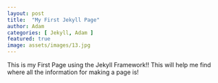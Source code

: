 ```yaml
---
layout: post
title:  "My First Jekyll Page"
author: Adam
categories: [ Jekyll, Adam ]
featured: true
image: assets/images/13.jpg
---
```

This is my First Page using the Jekyll Framework!! This will help me find where all the information
for making a page is!